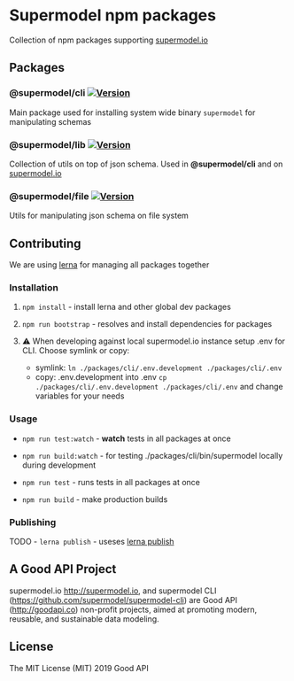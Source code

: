 # Supermodel npm packages

Collection of npm packages supporting [supermodel.io](https://supermodel.io)

## Packages

### @supermodel/cli [![Version][supermodel-cli-version]][supermodel-cli-package]

Main package used for installing system wide binary `supermodel` for manipulating schemas

### @supermodel/lib [![Version][supermodel-lib-version]][supermodel-lib-package]

Collection of utils on top of json schema. Used in **@supermodel/cli** and on [supermodel.io](https://supermodel.io)

### @supermodel/file [![Version][supermodel-file-version]][supermodel-file-package]

Utils for manipulating json schema on file system

## Contributing

We are using [lerna](https://github.com/lerna/lerna) for managing all packages together

### Installation

1. `npm install` - install lerna and other global dev packages
2. `npm run bootstrap` - resolves and install dependencies for packages
3. ⚠️ When developing against local supermodel.io instance setup .env for CLI. Choose symlink or copy:

    - symlink: `ln ./packages/cli/.env.development ./packages/cli/.env`
    - copy: .env.development into .env `cp ./packages/cli/.env.development ./packages/cli/.env` and change variables for your needs

### Usage

- `npm run test:watch` - **watch** tests in all packages at once
- `npm run build:watch` - for testing ./packages/cli/bin/supermodel locally during development

- `npm run test` - runs tests in all packages at once
- `npm run build` - make production builds

### Publishing

TODO - `lerna publish` - useses [lerna publish](https://github.com/lerna/lerna/tree/master/commands/publish#readme)

## A Good API Project

supermodel.io http://supermodel.io, and supermodel CLI (https://github.com/supermodel/supermodel-cli) are Good API (http://goodapi.co) non-profit projects, aimed at promoting modern, reusable, and sustainable data modeling.

## License

The MIT License (MIT) 2019 Good API

<!-- urls -->

[supermodel-cli-version]: https://img.shields.io/npm/v/@supermodel/cli.svg?style=flat-square
[supermodel-cli-package]: https://www.npmjs.com/package/@supermodel/cli
[supermodel-lib-version]: https://img.shields.io/npm/v/@supermodel/lib.svg?style=flat-square
[supermodel-lib-package]: https://www.npmjs.com/package/@supermodel/lib
[supermodel-file-version]: https://img.shields.io/npm/v/@supermodel/file.svg?style=flat-square
[supermodel-file-package]: https://www.npmjs.com/package/@supermodel/file